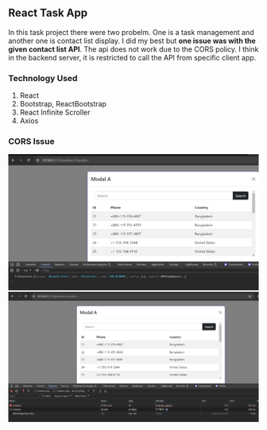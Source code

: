 ## React Task App
In this task project there were two probelm. One is a task management and another one is contact list display. I did my best but **one issue was with the given contact list API**. The api does not work due to the CORS policy. I think in the backend server, it is restricted to call the API from specific client app.

### Technology Used
1) React
2) Bootstrap, ReactBootstrap
3) React Infinite Scroller
4) Axios

### CORS Issue  

![Alt text](image.png) ![Alt text](image-1.png)